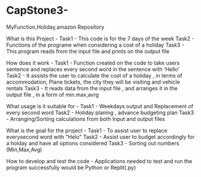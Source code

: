 # CapStone3-
MyFunction,Holiday,amazon Repository

What is this Project - 
Task1 - This code is for the 7 days of the week
Task2 - Functions of the programe when considering a cost of a holiday 
Task3 - This program reads from the input file and prints on the output file

How does it work - 
Task1 - Function created on the code to take users sentence and replaces every second word in the sentence with ‘Hello’
Task2 - It assists the user to calculate the cost of a holiday , in terms of accommodation, Plane tickets, the city they will be visiting and vehicle rentals 
Task3 - It reads data from the input file , and arranges it in the output file , in a form of min.max,avrg 

What usage is it suitable for - 
Task1 - Weekdays output and Replacement of every second word 
Task2 - Holiday planing , advance budgeting plan 
Task3 - Arranging/Sorting calculations from both Input and output files 

What is the goal for the project - 
Task1 - To assist user to replace everysecond word with "Helo"
Task2 - Assist user to budget accordingly for a holday and have all options considered
Task3 - Sorting out numbers (Min,Max,Avg)

How to develop and test the code - Applications needed to test and run the program successfully would be Python or Replit(.py)
